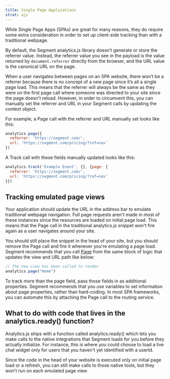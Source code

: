 ```yaml
---
title: Single Page Applications
strat: ajs
---
```


While Single Page Apps (SPAs) are great for many reasons, they do require some extra consideration in order to set up client-side tracking than with a traditional webpage.

By default, the Segment analytics.js library doesn’t generate or store the referrer value. Instead, the referrer value you see in the payload is the value returned by `document.referrer` directly from the browser, and the URL value is the canonical URL on the page.

When a user navigates between pages on an SPA website, there won’t be a referrer because there is no concept of a new page since it’s all a single page load. This means that the referrer will always be the same as they were on the first page call where someone was directed to your site since the page doesn't reload. However, in order to circumvent this, you can manually set the referrer and URL in your Segment calls by updating the context object.

For example, a Page call with the referrer and URL manually set looks like this:

```js
analytics.page({
  referrer: 'https://segment.com/',
  url: 'https://segment.com/pricing/?ref=nav'
})
```

A Track call with these fields manually updated looks like this:

```js
analytics.track('Example Event', {}, {page: {
  referrer: 'https://segment.com/',
  url: 'https://segment.com/pricing/?ref=nav'
}})
```

## Tracking emulated page views

Your application should update the URL in the address bar to emulate traditional webpage navigation. Full page requests aren't made in most of these instances since the resources are loaded on initial page load. This means that the Page call in the traditional analytics.js snippet won't fire again as a user navigates around your site.

You should still place the snippet in the head of your site, but you should remove the Page call and fire it whenever you're emulating a page load. Segment recommends that you call [Page](/docs/connections/sources/catalog/libraries/website/javascript/#page) from the same block of logic that updates the view and URL path like below:

```js
// The new view has been called to render
analytics.page("Home")
```

To track more than the page field, pass those fields in as additional properties. Segment recommends that you use variables to set information about page properties, rather than hard-coding. In most SPA frameworks, you can automate this by attaching the Page call to the routing service.

## What to do with code that lives in the analytics.ready() function?

Analytics.js ships with a function called analytics.ready() which lets you make calls to the native integrations that Segment loads for you before they actually initialize. For instance, this is where you could choose to load a live chat widget only for users that you haven't yet identified with a userId.

Since the code in the head of your website is executed only on initial page load or a refresh, you can still make calls to those native tools, but they won't run on each emulated page view.
